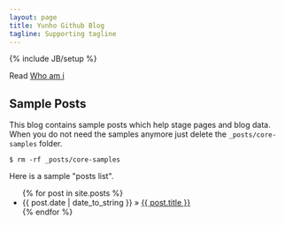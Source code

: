 ```yaml
---
layout: page
title: Yunho Github Blog
tagline: Supporting tagline
---
```

{% include JB/setup %}

Read [Who am i](http://takhwan.mooo.com)


## Sample Posts

This blog contains sample posts which help stage pages and blog data.
When you do not need the samples anymore just delete the `_posts/core-samples` folder.

    $ rm -rf _posts/core-samples

Here is a sample "posts list".

<ul class="posts">
  {% for post in site.posts %}
    <li><span>{{ post.date | date_to_string }}</span> &raquo; <a href="{{ BASE_PATH }}{{ post.url }}">{{ post.title }}</a></li>
  {% endfor %}
</ul>

